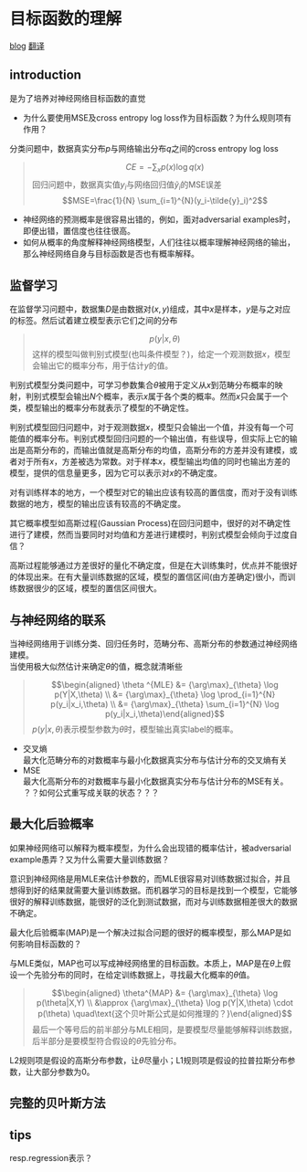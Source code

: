 # 目标函数的理解
[blog](https://towardsdatascience.com/understanding-objective-functions-in-neural-networks-d217cb068138)
[翻译](https://www.jiqizhixin.com/articles/2017-12-11-5)

## introduction
是为了培养对神经网络目标函数的直觉
- 为什么要使用MSE及cross entropy log loss作为目标函数？为什么规则项有作用？  

分类问题中，数据真实分布$p$与网络输出分布$q$之间的cross entropy log loss
> $$CE=-\sum_{x} p(x) \log q(x)$$
回归问题中，数据真实值$y_i$与网络回归值$\tilde{y}_i$的MSE误差
> $$MSE=\frac{1}{N} \sum_{i=1}^{N}(y_i-\tilde{y}_i)^2$$
- 神经网络的预测概率是很容易出错的，例如，面对adversarial examples时，即便出错，置信度也往往很高。
- 如何从概率的角度解释神经网络模型，人们往往以概率理解神经网络的输出，那么神经网络自身与目标函数是否也有概率解释。

## 监督学习
在监督学习问题中，数据集$D$是由数据对$(x,y)$组成，其中$x$是样本，$y$是与之对应的标签。然后试着建立模型表示它们之间的分布
> $$p(y|x,\theta)$$
这样的模型叫做判别式模型(也叫条件模型？)，给定一个观测数据$x$，模型会输出它的概率分布，用于估计$y$的值。

判别式模型分类问题中，可学习参数集合$\theta$被用于定义从$x$到范畴分布概率的映射，判别式模型会输出$N$个概率，表示$x$属于各个类的概率。然而$x$只会属于一个类，模型输出的概率分布就表示了模型的不确定性。  

判别式模型回归问题中，对于观测数据$x$，模型只会输出一个值，并没有每一个可能值的概率分布。判别式模型回归问题的一个输出值，有些误导，但实际上它的输出是高斯分布的，而输出值就是高斯分布的均值，高斯分布的方差并没有建模，或者对于所有$x$，方差被选为常数。对于样本$x$，模型输出均值的同时也输出方差的模型，提供的信息量更多，因为它可以表示对$x$的不确定度。 

对有训练样本的地方，一个模型对它的输出应该有较高的置信度，而对于没有训练数据的地方，模型的输出应该有较高的不确定度。  

其它概率模型如高斯过程(Gaussian Process)在回归问题中，很好的对不确定性进行了建模，然而当要同时对均值和方差进行建模时，判别式模型会倾向于过度自信？

高斯过程能够通过方差很好的量化不确定度，但是在大训练集时，优点并不能很好的体现出来。在有大量训练数据的区域，模型的置信区间(由方差确定)很小，而训练数据很少的区域，模型的置信区间很大。

## 与神经网络的联系
当神经网络用于训练分类、回归任务时，范畴分布、高斯分布的参数通过神经网络建模。  
当使用极大似然估计来确定$\theta$的值，概念就清晰些
> $$\begin{aligned} \theta ^{MLE} &= {\arg\max}_{\theta} \log p(Y|X,\theta) \\
&= {\arg\max}_{\theta} \log \prod_{i=1}^{N} p(y_i|x_i,\theta) \\
&= {\arg\max}_{\theta} \sum_{i=1}^{N} \log p(y_i|x_i,\theta)\end{aligned}$$
$p(y|x,\theta)$表示模型参数为$\theta$时，模型输出真实label的概率。
- 交叉熵   
最大化范畴分布的对数概率与最小化数据真实分布与估计分布的交叉熵有关
- MSE  
最大化高斯分布的对数概率与最小化数据真实分布与估计分布的MSE有关。
？？如何公式重写成关联的状态？？？

## 最大化后验概率
如果神经网络可以解释为概率模型，为什么会出现错的概率估计，被adversarial example愚弄？又为什么需要大量训练数据？  

意识到神经网络是用MLE来估计参数的，而MLE很容易对训练数据过拟合，并且想得到好的结果就需要大量训练数据。而机器学习的目标是找到一个模型，它能够很好的解释训练数据，能很好的泛化到测试数据，而对与训练数据相差很大的数据不确定。

最大化后验概率(MAP)是一个解决过拟合问题的很好的概率模型，那么MAP是如何影响目标函数的？  

与MLE类似，MAP也可以写成神经网络里的目标函数。本质上，MAP是在$\theta$上假设一个先验分布的同时，在给定训练数据上，寻找最大化概率的$\theta$值。
> $$\begin{aligned} \theta^{MAP} &= {\arg\max}_{\theta} \log p(\theta|X,Y) \\
&\approx {\arg\max}_{\theta} \log p(Y|X,\theta) \cdot p(\theta) \quad\text{这个贝叶斯公式是如何推理的？}\end{aligned}$$
最后一个等号后的前半部分与MLE相同，是要模型尽量能够解释训练数据，后半部分是要模型符合假设的$\theta$先验分布。

L2规则项是假设的高斯分布参数，让$\theta$尽量小；L1规则项是假设的拉普拉斯分布参数，让大部分参数为0。

## 完整的贝叶斯方法

## tips
resp.regression表示？